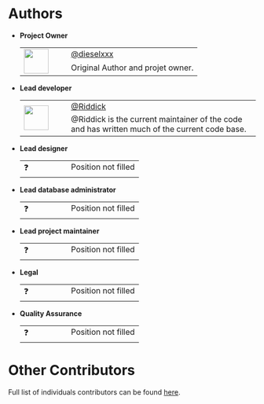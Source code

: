 # Authors

* __Project Owner__
    <table>
        <tr>
            <td rowspan="2" valign="center" width="80px"><img src="https://avatars.githubusercontent.com/u/56673130?v=4" height="50px" width="50px"></td>
            <td valign="top"><a href="https://github.com/dieselxxx">@dieselxxx</a></td>
        </tr>
        <tr>
            <td valign="top">
                Original Author and projet owner.
            </td>
        </tr>
    </table>

* __Lead developer__
    <table>
        <tr>
            <td rowspan="2" valign="center" width="80px"><img src="https://avatars.githubusercontent.com/u/87519338?v=4" height="50px" width="50px"></td>
            <td valign="top"><a href="https://github.com/danijelgalic">@Riddick</a></td>
        </tr>
        <tr>
            <td valign="top">
                @Riddick is the current maintainer of the code and has written much of the
                current code base.
            </td>
        </tr>
    </table>

* __Lead designer__
    <table>
        <tr>
            <td rowspan="2" valign="center" width="80px">❓</td>
            <td valign="top">Position not filled</td>
        </tr>
        <tr>
            <td valign="top"></td>
        </tr>
    </table>

* __Lead database administrator__
    <table>
        <tr>
            <td rowspan="2" valign="center" width="80px">❓</td>
            <td valign="top">Position not filled</td>
        </tr>
        <tr>
            <td valign="top"></td>
        </tr>
    </table>

* __Lead project maintainer__
    <table>
        <tr>
            <td rowspan="2" valign="center" width="80px">❓</td>
            <td valign="top">Position not filled</td>
        </tr>
        <tr>
            <td valign="top"></td>
        </tr>
    </table>

* __Legal__
    <table>
        <tr>
            <td rowspan="2" valign="center" width="80px">❓</td>
            <td valign="top">Position not filled</td>
        </tr>
        <tr>
            <td valign="top"></td>
        </tr>
    </table>

* __Quality Assurance__
    <table>
        <tr>
            <td rowspan="2" valign="center" width="80px">❓</td>
            <td valign="top">Position not filled</td>
        </tr>
        <tr>
            <td valign="top"></td>
        </tr>
    </table>

# Other Contributors

Full list of individuals contributors can be found [here](https://github.com/The-FireHub-Project/TheCore/blob/master/.github/CONTRIBUTORS.md).